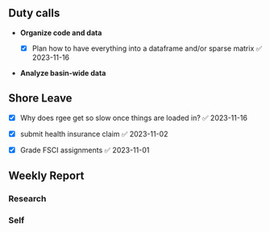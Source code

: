 ## Duty calls
- **Organize code and data**
	
	- [x] Plan how to have everything into a dataframe and/or sparse matrix ✅ 2023-11-16
- **Analyze basin-wide data**


## Shore Leave

- [x] Why does rgee get so slow once things are loaded in? ✅ 2023-11-16

- [x] submit health insurance claim ✅ 2023-11-02
- [x] Grade FSCI assignments ✅ 2023-11-01
## Weekly Report
### Research

### Self

